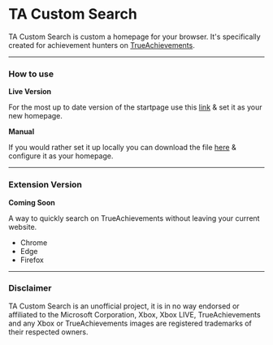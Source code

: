# TA Custom Search
TA Custom Search is custom a homepage for your browser. It's specifically created for achievement hunters on [TrueAchievements](https://www.trueachievements.com/).

---

### How to use


**Live Version**

For the most up to date version of the startpage use this [link](https://jabser.github.io/TA-Custom-Search/) & set it as your new homepage.

**Manual**

If you would rather set it up locally you can download the file [here](https://github.com/Jabser/TA-Custom-Search/blob/master/docs/index.html) & configure it as your homepage.

---

### Extension Version
**Coming Soon**

A way to quickly search on TrueAchievements without leaving your current website.

- Chrome
- Edge
- Firefox

---

### Disclaimer
TA Custom Search is an unofficial project, it is in no way endorsed or affiliated to the Microsoft Corporation, Xbox, Xbox LIVE, TrueAchievements and any Xbox or TrueAchievements images are registered trademarks of their respected owners.